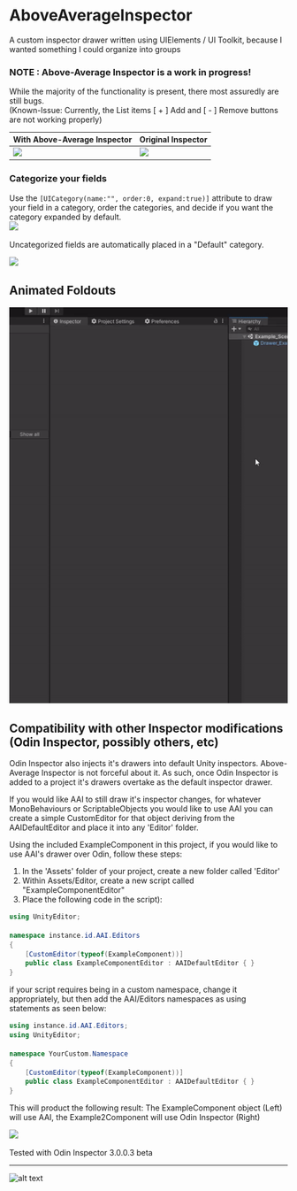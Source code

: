 # AboveAverageInspector
A custom inspector drawer written using UIElements / UI Toolkit, because I wanted something I could organize into groups

### NOTE : Above-Average Inspector is a work in progress! 

While the majority of the functionality is present, there most assuredly are still bugs.  
(Known-Issue: Currently, the List items [ + ] Add and [ - ] Remove buttons are not working properly)

| With Above-Average Inspector           | Original Inspector                     |
| -------------------------------------- | -------------------------------------- |
| ![](https://i.imgur.com/8U6SGr9.png?1) | ![](https://i.imgur.com/aQz7LIb.png?1) |

### Categorize your fields
Use the ```[UICategory(name:"", order:0, expand:true)]``` attribute to draw your field in a category, order the categories, and decide if you want the category expanded by default.   
![](https://i.imgur.com/x3DCj9e.png?1)

Uncategorized fields are automatically placed in a "Default" category.

![](https://i.imgur.com/E0amcGN.png)


## Animated Foldouts
![media/animateddemo.gif](media/animateddemo.gif)


## Compatibility with other Inspector modifications (Odin Inspector, possibly others, etc)
Odin Inspector also injects it's drawers into default Unity inspectors. Above-Average Inspector is not forceful about it. As such, once Odin Inspector is added to a project it's drawers overtake as the default inspector drawer. 

If you would like AAI to still draw it's inspector changes, for whatever MonoBehaviours or ScriptableObjects you would like to use AAI you can create a simple CustomEditor for that object deriving from the AAIDefaultEditor and place it into any 'Editor' folder.

Using the included ExampleComponent in this project, if you would like to use AAI's drawer over Odin, follow these steps:

1. In the 'Assets' folder of your project, create a new folder called 'Editor'
2. Within Assets/Editor, create a new script called "ExampleComponentEditor" 
3. Place the following code in the script):

```cs
using UnityEditor;

namespace instance.id.AAI.Editors
{
    [CustomEditor(typeof(ExampleComponent))]
    public class ExampleComponentEditor : AAIDefaultEditor { }
}
```

if your script requires being in a custom namespace, change it appropriately, but then add the AAI/Editors namespaces as using statements as seen below:

```cs
using instance.id.AAI.Editors;
using UnityEditor;

namespace YourCustom.Namespace
{
    [CustomEditor(typeof(ExampleComponent))]
    public class ExampleComponentEditor : AAIDefaultEditor { }
}
```

This will product the following result: 
The ExampleComponent object (Left) will use AAI, the Example2Component will use Odin Inspector (Right)

![](https://i.imgur.com/or9F7dA.png)

Tested with Odin Inspector 3.0.0.3 beta


---
![alt text](https://i.imgur.com/cg5ow2M.png "instance.id")
